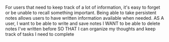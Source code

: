 For users that need to keep track of a lot of information, it's easy to forget or be unable to recall something important. Being able to take persistent notes allows users to have written information available when needed.
AS A user, I want to be able to write and save notes
I WANT to be able to delete notes I've written before
SO THAT I can organize my thoughts and keep track of tasks I need to complete
